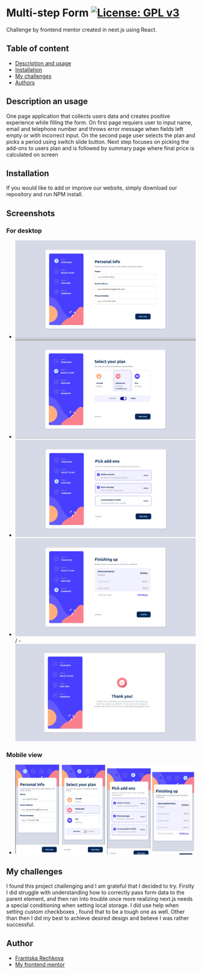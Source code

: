 # Multi-step Form [![License: GPL v3](https://img.shields.io/badge/License-GPLv3-blue.svg)](https://www.gnu.org/licenses/gpl-3.0)
Challenge by frontend mentor created in next.js using React.

## Table of content
- [Description and usage](#description-and-usage)
- [Installation](#installation)
- [My challenges](#challenges)
- [Authors](#authors)
## Description an usage
One page application that collects users data and creates positive experience  while filling the form.
On first page requiers user to input name, email and telephone number and throws error message when fields left empty or with incorrect input.
On the second page user selects the plan and picks a period using switch slide button.
Next step focuses on picking the add-ons to users plan and is followed by summary page where final price is calculated on screen

## Installation
If you would like to add or improve our website, simply download our repository and run NPM install.

## Screenshots
### For desktop
- ![screenshot of step1](./src/app/assets/screenshots/step-1.desk.jpg)
- ![screenshot of step2](./src/app/assets/screenshots/step-2.desk.jpg)
- ![screenshot of step3](./src/app/assets/screenshots/step-3.desk.jpg)
- ![screenshot of step4](./src/app/assets/screenshots/step-4.desk.jpg)
/ - ![screenshot of thankyou](./src/app/assets/screenshots/thanks.desk.jpg)
### Mobile view
- ![screenshot of mobile views](./src/app/assets/screenshots/mobile.jpg)




## My challenges
I found this project challenging and I am grateful that I decided to try. 
Firstly I did struggle with understanding how to correctly pass form data to the parent element, and then ran into trouble once more realizing next.js needs a special conditioning when setting local storage.
I did use help when setting custom checkboxes , found that to be a tough one as well.
Other than then I did my best to achieve desired design and believe I was rather successful.

## Author

- [Frantiska Rechkova](https://github.com/FrantiskaAli)
- [My frontend mentor](https://www.frontendmentor.io/profile/FrantiskaAli)